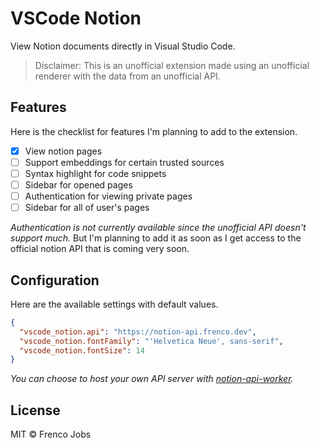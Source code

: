 # VSCode Notion

View Notion documents directly in Visual Studio Code.

> Disclaimer: This is an unofficial extension made using an unofficial renderer with the data from an unofficial API.

## Features

Here is the checklist for features I'm planning to add to the extension.

- [x] View notion pages
- [ ] Support embeddings for certain trusted sources
- [ ] Syntax highlight for code snippets
- [ ] Sidebar for opened pages
- [ ] Authentication for viewing private pages
- [ ] Sidebar for all of user's pages

_Authentication is not currently available since the unofficial API doesn't support much._ But I'm planning to add it as soon as I get access to the official notion API that is coming very soon.

## Configuration

Here are the available settings with default values.

```json
{
  "vscode_notion.api": "https://notion-api.frenco.dev",
  "vscode_notion.fontFamily": "'Helvetica Neue', sans-serif",
  "vscode_notion.fontSize": 14
}
```

_You can choose to host your own API server with [notion-api-worker](https://github.com/splitbee/notion-api-worker)._

## License

MIT © Frenco Jobs
